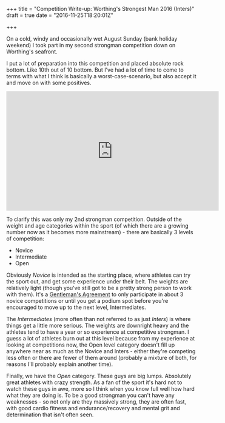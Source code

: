 +++
title = "Competition Write-up: Worthing's Strongest Man 2016 (Inters)"
draft = true
date = "2016-11-25T18:20:01Z"

+++

On a cold, windy and occasionally wet August Sunday (bank holiday weekend) I took part in my second strongman competition down on Worthing's seafront.

I put a lot of preparation into this competition and placed absolute rock bottom. Like 10th out of 10 bottom. But I've had a lot of time to come to terms with what I think is basically a worst-case-scenario, but also accept it and move on with some positives.

<iframe width="560" height="315" src="https://www.youtube.com/embed/videoseries?list=PLlrUfccWKF5i6j_mp2ZScPm7DZ3h11JnH" frameborder="0" allowfullscreen></iframe>

<!--more-->

To clarify this was only my 2nd strongman competition. Outside of the weight and age categories within the sport (of which there are a growing number now as it becomes more mainstream) - there are basically 3 levels of competition:

* Novice
* Intermediate
* Open

Obviously *Novice* is intended as the starting place, where athletes can try the sport out, and get some experience under their belt. The weights are relatively light (though you've still got to be a pretty strong person to work with them). It's a [Gentleman's Agreement](https://en.wikipedia.org/wiki/Gentlemen's_agreement) to only participate in about 3 novice competitions or until you get a podium spot before you're encouraged to move up to the next level, Intermediates.

The *Intermediates* (more often than not referred to as just *Inters*) is where things get a little more serious. The weights are downright heavy and the athletes tend to have a year or so experience at competitive strongman. I guess a lot of athletes burn out at this level because from my experience at looking at competitions now, the Open level category doesn't fill up anywhere near as much as the Novice and Inters - either they're competing less often or there are fewer of them around (probably a mixture of both, for reasons I'll probably explain another time).

Finally, we have the *Open* category. These guys are big lumps. Absolutely great athletes with crazy strength. As a fan of the sport it's hard not to watch these guys in awe, more so I think when you know full well how hard what they are doing is. To be a good strongman you can't have any weaknesses - so not only are they massively strong, they are often fast, with good cardio fitness and endurance/recovery and mental grit and determination that isn't often seen. 